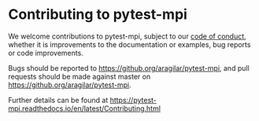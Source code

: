 # Contributing to pytest-mpi

We welcome contributions to pytest-mpi, subject to our [code of conduct](code_of_conduct.md),
whether it is improvements to the documentation or examples, bug reports or code
improvements.

Bugs should be reported to https://github.org/aragilar/pytest-mpi, and pull
requests should be made against master on
https://github.org/aragilar/pytest-mpi.

Further details can be found at https://pytest-mpi.readthedocs.io/en/latest/Contributing.html
